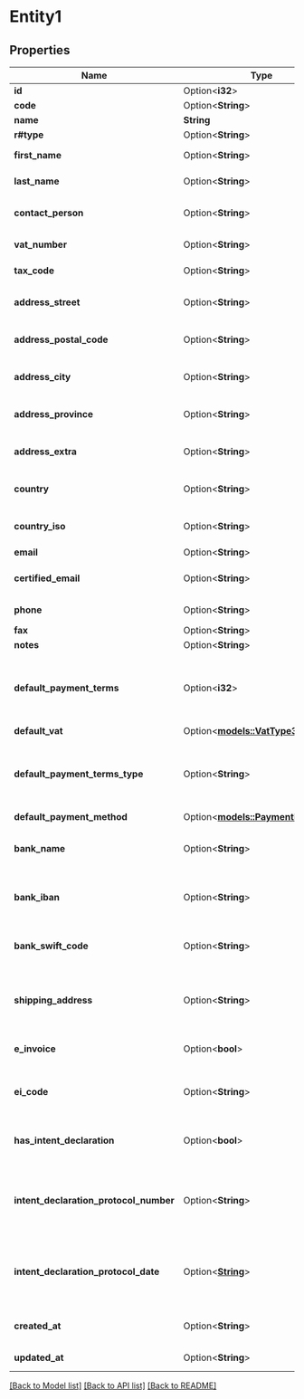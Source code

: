 # Entity1

## Properties

Name | Type | Description | Notes
------------ | ------------- | ------------- | -------------
**id** | Option<**i32**> | Entity id | [optional]
**code** | Option<**String**> | Entity code | [optional]
**name** | **String** | Entity name | 
**r#type** | Option<**String**> | Entity type | [optional]
**first_name** | Option<**String**> | Entity first name | [optional]
**last_name** | Option<**String**> | Entity last name | [optional]
**contact_person** | Option<**String**> | Entity contact person | [optional]
**vat_number** | Option<**String**> | Entity vat number | [optional]
**tax_code** | Option<**String**> | Entity tax code | [optional]
**address_street** | Option<**String**> | Entitity address street | [optional]
**address_postal_code** | Option<**String**> | Entity address postal code | [optional]
**address_city** | Option<**String**> | Entity address city | [optional]
**address_province** | Option<**String**> | Entity address province | [optional]
**address_extra** | Option<**String**> | Entity address extra info | [optional]
**country** | Option<**String**> | Entity country | [optional][default to Italia]
**country_iso** | Option<**String**> | Entity country iso code | [optional]
**email** | Option<**String**> | Entity email | [optional]
**certified_email** | Option<**String**> | Entity certified email | [optional]
**phone** | Option<**String**> | Entity phone | [optional]
**fax** | Option<**String**> | Entity fax | [optional]
**notes** | Option<**String**> | Entity extra | [optional]
**default_payment_terms** | Option<**i32**> | [Only for client] Client default payment terms | [optional]
**default_vat** | Option<[**models::VatType3**](VatType_3.md)> |  | [optional]
**default_payment_terms_type** | Option<**String**> | [Only for client] Client default payment terms type | [optional][default to Standard]
**default_payment_method** | Option<[**models::PaymentMethod3**](PaymentMethod_3.md)> |  | [optional]
**bank_name** | Option<**String**> | [Only for client] Client bank name | [optional]
**bank_iban** | Option<**String**> | [Only for client] Client bank iban | [optional]
**bank_swift_code** | Option<**String**> | [Only for client] Client bank swift code | [optional]
**shipping_address** | Option<**String**> | [Only for client] Client Shipping address | [optional]
**e_invoice** | Option<**bool**> | [Only for client] Use e-invoices. | [optional][default to false]
**ei_code** | Option<**String**> | [Only for client] E-invoices code. | [optional]
**has_intent_declaration** | Option<**bool**> | [Only for client] Has intent declaration. | [optional]
**intent_declaration_protocol_number** | Option<**String**> | [Only for client] Client intent declaration protocol number | [optional]
**intent_declaration_protocol_date** | Option<[**String**](string.md)> | [Only for client] Client intent declaration protocol date | [optional]
**created_at** | Option<**String**> | Entity creation date | [optional]
**updated_at** | Option<**String**> | Entity last update date | [optional]

[[Back to Model list]](../README.md#documentation-for-models) [[Back to API list]](../README.md#documentation-for-api-endpoints) [[Back to README]](../README.md)


